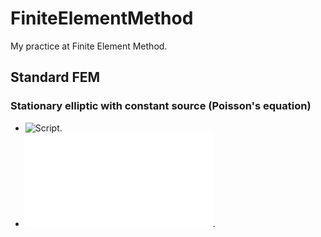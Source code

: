 # FiniteElementMethod
My practice at Finite Element Method.

## Standard FEM

### Stationary elliptic with constant source (Poisson's equation)

- ![Script](StandartFEM/elliptic_stationary_zero_bc.jl).
- ![Plot](StandartFEM/plots/elliptic_stationary_zero_bc_uniform.pdf).
